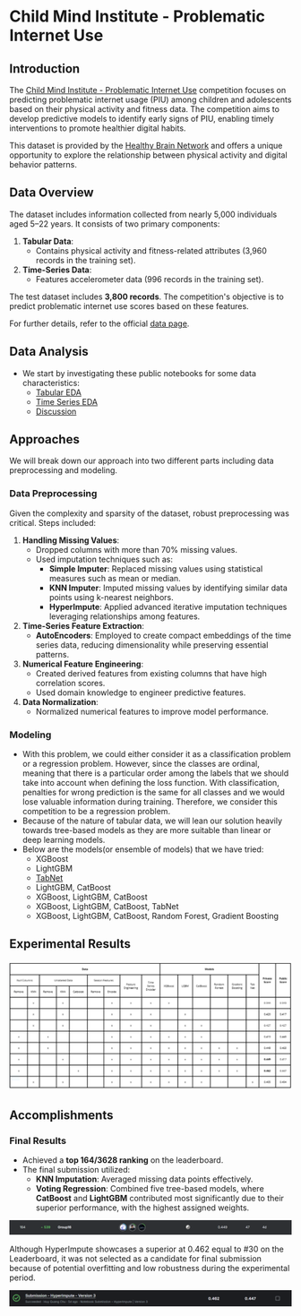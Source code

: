 # Child Mind Institute - Problematic Internet Use


## Introduction

The [Child Mind Institute - Problematic Internet Use](https://www.kaggle.com/competitions/child-mind-institute-problematic-internet-use) competition focuses on predicting problematic internet usage (PIU) among children and adolescents based on their physical activity and fitness data. The competition aims to develop predictive models to identify early signs of PIU, enabling timely interventions to promote healthier digital habits.

This dataset is provided by the [Healthy Brain Network](https://healthybrainnetwork.org/) and offers a unique opportunity to explore the relationship between physical activity and digital behavior patterns.


## Data Overview

The dataset includes information collected from nearly 5,000 individuals aged 5–22 years. It consists of two primary components:

1. **Tabular Data**: 
   - Contains physical activity and fitness-related attributes (3,960 records in the training set). 
2. **Time-Series Data**:
   - Features accelerometer data (996 records in the training set).

The test dataset includes **3,800 records**. The competition's objective is to predict problematic internet use scores based on these features.

For further details, refer to the official [data page](https://www.kaggle.com/competitions/child-mind-institute-problematic-internet-use/data).

## Data Analysis
- We start by investigating these public notebooks for some data characteristics:
    - [Tabular EDA](https://www.kaggle.com/code/antoninadolgorukova/cmi-piu-features-eda)
    - [Time Series EDA](https://www.kaggle.com/code/antoninadolgorukova/cmi-piu-actigraphy-data-eda)
    - [Discussion](https://www.kaggle.com/competitions/child-mind-institute-problematic-internet-use/discussion/535354)

## Approaches
We will break down our approach into two different parts including data preprocessing and modeling.

### Data Preprocessing

Given the complexity and sparsity of the dataset, robust preprocessing was critical. Steps included:
1. **Handling Missing Values**:
   - Dropped columns with more than 70% missing values.
   - Used imputation techniques such as:
     - **Simple Imputer**: Replaced missing values using statistical measures such as mean or median.
     - **KNN Imputer**: Imputed missing values by identifying similar data points using k-nearest neighbors.
     - **HyperImpute**: Applied advanced iterative imputation techniques leveraging relationships among features.
2. **Time-Series Feature Extraction**:
   - **AutoEncoders**: Employed to create compact embeddings of the time series data, reducing dimensionality while preserving essential patterns.
3. **Numerical Feature Engineering**:
   - Created derived features from existing columns that have high correlation scores.
   - Used domain knowledge to engineer predictive features.
4. **Data Normalization**:
   - Normalized numerical features to improve model performance.


### Modeling
- With this problem, we could either consider it as a classification problem or a regression problem. However, since the classes are ordinal, meaning that there is a particular order among the labels that we should take into account when defining the loss function. With classification, penalties for wrong prediction is the same for all classes and we would lose valuable information during training. Therefore, we consider this competition to be a regression problem.
- Because of the nature of tabular data, we will lean our solution heavily towards tree-based models as they are more suitable than linear or deep learning models.
- Below are the models(or ensemble of models) that we have tried:
    - XGBoost
    - LightGBM
    - [TabNet](https://github.com/dreamquark-ai/tabnet)
    - LightGBM, CatBoost
    - XGBoost, LightGBM, CatBoost
    - XGBoost, LightGBM, CatBoost, TabNet
    - XGBoost, LightGBM, CatBoost, Random Forest, Gradient Boosting 

## Experimental Results

![Result](./figs/result.png)

## Accomplishments

### Final Results

- Achieved a **top 164/3628 ranking** on the leaderboard.
- The final submission utilized:
  - **KNN Imputation**: Averaged missing data points effectively.
  - **Voting Regression**: Combined five tree-based models, where **CatBoost** and **LightGBM** contributed most significantly due to their superior performance, with the highest assigned weights.

![Final Ranking](./figs/Actual_ranking.png)

Although HyperImpute showcases a superior at 0.462 equal to #30 on the Leaderboard, it was not selected as a candidate for final submission because of potential overfitting and low robustness during the experimental period.

![Ideal Ranking](./figs/Ideal_ranking.png)
